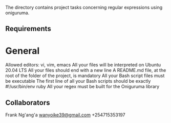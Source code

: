 The directory contains project tasks concerning regular expressions using oniguruma.

Requirements
------------
General
=======
Allowed editors: vi, vim, emacs
All your files will be interpreted on Ubuntu 20.04 LTS
All your files should end with a new line
A README.md file, at the root of the folder of the project, is mandatory
All your Bash script files must be executable
The first line of all your Bash scripts should be exactly #!/usr/bin/env ruby
All your regex must be built for the Oniguruma library

Collaborators
-------------
Frank Ng'ang'a
wanyoike39@gmail.com
+254715353197
